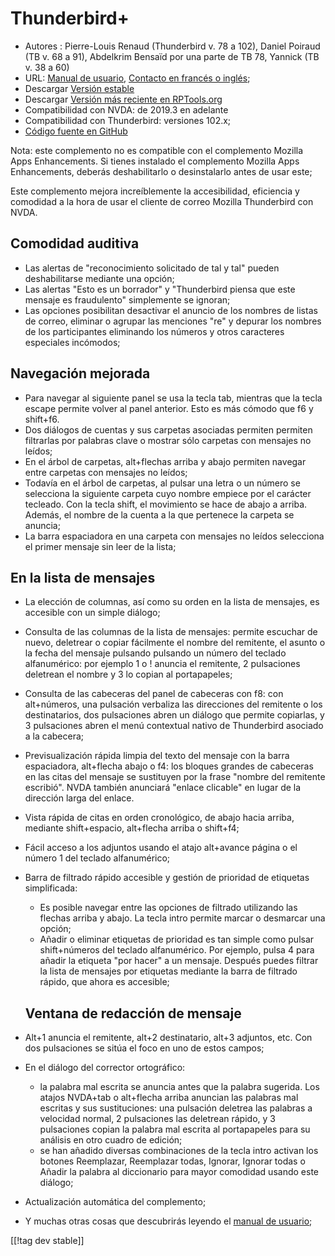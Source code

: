 # Thunderbird+ #

* Autores : Pierre-Louis Renaud (Thunderbird v. 78 a 102), Daniel Poiraud
  (TB v. 68 a 91), Abdelkrim Bensaïd por una parte de TB 78, Yannick (TB
  v. 38 a 60)
* URL: [Manual de
  usuario](https://www.rptools.org/Outils-DV/NVDA-ThunderbirdPlus-es.html),
  [Contacto en francés o
  inglés](https://www.rptools.org/Outils-DV/contact.html);
* Descargar [Versión estable][1]
* Descargar [Versión más reciente en RPTools.org][2]
* Compatibilidad con NVDA: de 2019.3 en adelante
* Compatibilidad con Thunderbird: versiones 102.x;
* [Código fuente en GitHub][3]

Nota: este complemento no es compatible con el complemento Mozilla Apps
Enhancements. Si tienes instalado el complemento Mozilla Apps Enhancements,
deberás deshabilitarlo o desinstalarlo antes de usar este;

Este complemento mejora increíblemente la accesibilidad, eficiencia y
comodidad a la hora de usar el cliente de correo Mozilla Thunderbird con
NVDA.

## Comodidad auditiva

* Las alertas de "reconocimiento solicitado de tal y tal" pueden
  deshabilitarse mediante una opción;
* Las alertas "Esto es un borrador" y "Thunderbird piensa que este mensaje
  es fraudulento" simplemente se ignoran;
* Las opciones posibilitan desactivar el anuncio de los nombres de listas de
  correo, eliminar o agrupar las menciones "re" y depurar los nombres de los
  participantes eliminando los números y otros caracteres especiales
  incómodos;

## Navegación mejorada

* Para navegar al siguiente panel se usa la tecla tab, mientras que la tecla
  escape permite volver al panel anterior. Esto es más cómodo que f6 y
  shift+f6.
* Dos diálogos de cuentas y sus carpetas asociadas permiten permiten
  filtrarlas por palabras clave o mostrar sólo carpetas con mensajes no
  leídos;
* En el árbol de carpetas, alt+flechas arriba y abajo permiten navegar entre
  carpetas con mensajes no leídos;
* Todavía en el árbol de carpetas, al pulsar una letra o un número se
  selecciona la siguiente carpeta cuyo nombre empiece por el carácter
  tecleado. Con la tecla shift, el movimiento se hace de abajo a
  arriba. Además, el nombre de la cuenta a la que pertenece la carpeta se
  anuncia;
* La barra espaciadora en una carpeta con mensajes no leídos selecciona el
  primer mensaje sin leer de la lista;

## En la lista de mensajes

* La elección de columnas, así como su orden en la lista de mensajes, es
  accesible con un simple diálogo;
* Consulta de las columnas de la lista de mensajes: permite escuchar de
  nuevo, deletrear o copiar fácilmente el nombre del remitente, el asunto o
  la fecha del mensaje pulsando pulsando un número del teclado alfanumérico:
  por ejemplo 1 o ! anuncia el remitente, 2 pulsaciones deletrean el nombre
  y 3 lo copian al portapapeles;
* Consulta de las cabeceras del panel de cabeceras con f8: con alt+números,
  una pulsación verbaliza las direcciones del remitente o los destinatarios,
  dos pulsaciones abren un diálogo que permite copiarlas, y 3 pulsaciones
  abren el menú contextual nativo de Thunderbird asociado a la cabecera;
* Previsualización rápida limpia del texto del mensaje con la barra
  espaciadora, alt+flecha abajo o f4: los bloques grandes de cabeceras en
  las citas del mensaje se sustituyen por la frase "nombre del remitente
  escribió". NVDA también anunciará "enlace clicable" en lugar de la
  dirección larga del enlace.
* Vista rápida de citas en orden cronológico, de abajo hacia arriba,
  mediante shift+espacio, alt+flecha arriba o shift+f4;
* Fácil acceso a los adjuntos usando el atajo alt+avance página o el número
  1 del teclado alfanumérico;
* Barra de filtrado rápido accesible y gestión de prioridad de etiquetas
  simplificada:

	* Es posible navegar entre las opciones de filtrado utilizando las flechas
	  arriba y abajo. La tecla intro permite marcar o desmarcar una opción;
	* Añadir o eliminar etiquetas de prioridad es tan simple como pulsar
	  shift+números del teclado alfanumérico. Por ejemplo, pulsa 4 para añadir
	  la etiqueta "por hacer" a un mensaje. Después puedes filtrar la lista de
	  mensajes por etiquetas mediante la barra de filtrado rápido, que ahora es
	  accesible;
	
	## Ventana de redacción de mensaje

* Alt+1 anuncia el remitente, alt+2 destinatario, alt+3 adjuntos, etc. Con
  dos pulsaciones se sitúa el foco en uno de estos campos;
* En el diálogo del corrector ortográfico:

	* la palabra mal escrita se anuncia antes que la palabra sugerida. Los
	  atajos NVDA+tab o alt+flecha arriba anuncian las palabras mal escritas y
	  sus sustituciones: una pulsación deletrea las palabras a velocidad
	  normal, 2 pulsaciones las deletrean rápido, y 3 pulsaciones copian la
	  palabra mal escrita al portapapeles para su análisis en otro cuadro de
	  edición;
	* se han añadido diversas combinaciones de la tecla intro activan los
	  botones Reemplazar, Reemplazar todas, Ignorar, Ignorar todas o Añadir la
	  palabra al diccionario para mayor comodidad usando este diálogo;

* Actualización automática del complemento;
* Y muchas otras cosas que descubrirás leyendo el [manual de usuario][4];

[[!tag dev stable]]

[1]: https://www.nvaccess.org/addonStore/legacy?file=thunderbirdPlus

[2]: https://www.rptools.org/?p=8610

[3]: https://github.com/RPTools-org/ThunderbirdPlus/

[4]: https://www.rptools.org/Outils-DV/NVDA-ThunderbirdPlus-es.html
